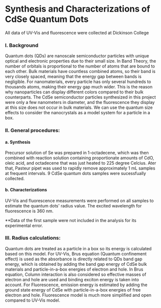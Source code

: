 # Synthesis and Characterizations of CdSe Quantum Dots
All data of UV-Vis and fluorescence were collected at Dickinson College 

### I. Background
Quantum dots (QDs) are nanoscale semiconductor particles with unique optical and electronic properties due to their small size. In Band Theory, the number of orbitals is proportional to the number of atoms that are bound to each other. Bulk materials have countless combined atoms, so their band is very closely spaced, meaning that the energy gap between bands is negligible. For nanomaterials, every particle has only several hundreds to thousands atoms, making their energy gap much wider. This is the reason why nanoparticles can display different colors compared to their bulk counterparts. The CdSe semiconductor particles synthesized in this project were only a few nanometers in diameter, and the fluorescence they display at this size does not occur in bulk materials. We can use the quantum size effects to consider the nanocrystals as a model system for a particle in a box.
### II. General procedures: 
#### a. Synthesis
Precursor solution of Se was prepared in 1-octadecene, which was then combined with reaction solution containing proportionate amounts of CdO, oleic acid, and octadecene that was just heated to 225 degree Celcius. Ater that, Pasteur pipet was used to rapidly remove approximately 1 mL samples at frequent intervals. 9 CdSe quantum dots samples were sucessfually collected.
#### b. Characterizations
UV-Vis and fluorescence measurements were performed on all samples to estimate the quantum dots' radius value. The excited wavelength for fluorescence is 360 nm.

**Data of the first sample were not included in the analysis for its experimental error.
### III. Radius calculations: 
Quantum dots are treated as a particle in a box so its energy is calculated based on this model. For UV-Vis, Brus equation (Quantum confinement effect) is used as the absorbance is directly related to QDs band gap energy, which is obtained by adding the band gap energy of CdSe bulk materials and particle-in-a-box energies of electron and hole. In Brus equation, Column interaction is also considered so effective masses of electron and hole are used and binding exciton energy is taken into account. For Fluorescence, emission energy is estimated by adding the ground state energy of CdSe with particle-in-a-box energies of free electron and hole. Fluorescence model is much more simplified and open compared to UV-Vis model.
